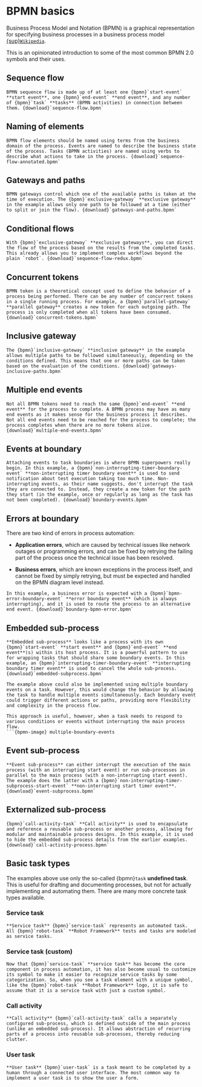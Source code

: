 # BPMN basics

Business Process Model and Notation (BPMN) is a graphical representation for specifying business processes in a business process model [{sup}`Wikipedia`](https://en.wikipedia.org/wiki/Business_Process_Model_and_Notation).

This is an opinionated introduction to some of the most common BPMN 2.0 symbols and their uses.


## Sequence flow

```{bpmn-figure} sequence-flow
BPMN sequence flow is made up of at least one {bpmn}`start-event` **start event**, one {bpmn}`end-event` **end event**, and any number of {bpmn}`task` **tasks** (BPMN activities) in connection between them. {download}`sequence-flow.bpmn`
```


## Naming of elements

```{bpmn-figure} sequence-flow-annotated
BPMN flow elements should be named using terms from the business domain of the process. Events are named to describe the business state of the process. Tasks (BPMN activities) are named using verbs to describe what actions to take in the process. {download}`sequence-flow-annotated.bpmn`
```


## Gateways and paths

```{bpmn-figure} gateways-and-paths
BPMN gateways control which one of the available paths is taken at the time of execution. The {bpmn}`exclusive-gateway` **exclusive gateway** in the example allows only one path to be followed at a time (either to split or join the flow). {download}`gateways-and-paths.bpmn`
```


## Conditional flows

```{bpmn-figure} sequence-flow-redux
With {bpmn}`exclusive-gateway` **exclusive gateways**, you can direct the flow of the process based on the results from the completed tasks. This already allows you to implement complex workflows beyond the plain `robot`. {download}`sequence-flow-redux.bpmn`
```


## Concurrent tokens

```{bpmn-figure} concurrent-tokens
BPMN token is a theoretical concept used to define the behavior of a process being performed. There can be any number of concurrent tokens in a single running process. For example, a {bpmn}`parallel-gateway` **parallel gateway** creates a new token for each outgoing path. The process is only completed when all tokens have been consumed. {download}`concurrent-tokens.bpmn`
```


## Inclusive gateway

```{bpmn-figure} gateways-inclusive-paths
The {bpmn}`inclusive-gateway` **inclusive gateway** in the example allows multiple paths to be followed simultaneously, depending on the conditions defined. This means that one or more paths can be taken based on the evaluation of the conditions. {download}`gateways-inclusive-paths.bpmn`
```


## Multiple end events

```{bpmn-figure} multiple-end-events
Not all BPMN tokens need to reach the same {bpmn}`end-event` **end event** for the process to complete. A BPMN process may have as many end events as it makes sense for the business process it describes. Not all end events need to be reached for the process to complete; the process completes when there are no more tokens alive. {download}`multiple-end-events.bpmn`
```


## Events at boundary

```{bpmn-figure} boundary-events
Attaching events to task boundaries is where BPMN superpowers really begin. In this example, a {bpmn}`non-interrupting-timer-boundary-event` **non-interrupting timer boundary event** is used to send notification about test execution taking too much time. Non-interrupting events, as their name suggests, don't interrupt the task they are connected to. Instead, they create a new token for the path they start (in the example, once or regularly as long as the task has not been completed). {download}`boundary-events.bpmn`
```

## Errors at boundary

There are two kind of errors in process automation:

* **Application errors**, which are caused by technical issues like network outages or programming errors, and can be fixed by retrying the failing part of the process once the technical issue has been resolved.

* **Business errors**, which are known exceptions in the process itself, and cannot be fixed by simply retrying, but must be expected and handled on the BPMN diagram level instead.

```{bpmn-figure} boundary-bpmn-error
In this example, a business error is expected with a {bpmn}`bpmn-error-boundary-event` **error boundary event** (which is always interrupting), and it is used to route the process to an alternative end event. {download}`boundary-bpmn-error.bpmn`
```


## Embedded sub-process

```{bpmn-figure} embedded-subprocess
**Embedded sub-process** looks like a process with its own {bpmn}`start-event` **start event** and {bpmn}`end-event` **end event**(s) within its host process. It is a powerful pattern to use for wrapping tasks that should share some boundary events. In this example, an {bpmn}`interrupting-timer-boundary-event` **interrupting boundary timer event** is used to cancel the whole sub-process. {download}`embedded-subprocess.bpmn`
```

```{note}
The example above could also be implemented using multiple boundary events on a task. However, this would change the behavior by allowing the task to handle multiple events simultaneously. Each boundary event could trigger different actions or paths, providing more flexibility and complexity in the process flow. 

This approach is useful, however, when a task needs to respond to various conditions or events without interrupting the main process flow.
```{bpmn-image} multiple-boundary-events
```


## Event sub-process

```{bpmn-figure} event-subprocess
**Event sub-process** can either interrupt the execution of the main process (with an interrupting start event) or run sub-processes in parallel to the main process (with a non-interrupting start event). The example does the latter with a {bpmn}`non-interrupting-timer-subprocess-start-event` **non-interrupting start timer event**.
{download}`event-subprocess.bpmn`
```

## Externalized sub-process

```{bpmn-figure} call-activity-process
{bpmn}`call-activity-task` **Call activity** is used to encapsulate and reference a reusable sub-process or another process, allowing for modular and maintainable process designs. In this example, it is used to hide the embedded sub-process details from the earlier examples.
{download}`call-activity-process.bpmn`
```


## Basic task types

The examples above use only the so-called {bpmn}`task` **undefined task**. This is useful for drafting and documenting processes, but not for actually implementing and automating them. There are many more concrete task types available.


### Service task

```{bpmn-figure} service-task
**Service task** {bpmn}`service-task` represents an automated task. All {bpmn}`robot-task` **Robot Framework** tests and tasks are modeled as service tasks.
```


### Service task (custom)

```{bpmn-figure} robot-task
Now that {bpmn}`service-task` **service task** has become the core component in process automation, it has also become usual to customize its symbol to make it easier to recognize service tasks by some categorization. So, when you see a task element with a unique symbol, like the {bpmn}`robot-task` **Robot Framework** logo, it is safe to assume that it is a service task with just a custom symbol.
```


### Call activity

```{bpmn-figure} call-activity-task
**Call activity** {bpmn}`call-activity-task` calls a separately configured sub-process, which is defined outside of the main process (unlike an embedded sub-process). It allows abstraction of recurring parts of a process into reusable sub-processes, thereby reducing clutter.
```


### User task

```{bpmn-figure} user-task
**User task** {bpmn}`user-task` is a task meant to be completed by a human through a connected user interface. The most common way to implement a user task is to show the user a form.
```
